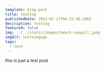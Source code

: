 ```yaml
---
template: blog-post
title: testing
publishedDate: 2022-01-11T04:22:40.186Z
description: testing
featured: false
img: ../../static/images/beach-seagull.jpeg
imgAlt: testeimgage
tags:
  - test
---
```

this is just a test post